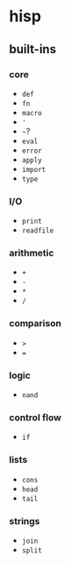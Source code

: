 # hisp

## built-ins

### core
- `def`
- `fn`
- `macro`
- `'`
- `~`?
- `eval`
- `error`
- `apply`
- `import`
- `type`

### I/O
- `print`
- `readfile`

### arithmetic
- `+`
- `-`
- `*`
- `/`

### comparison
- `>`
- `=`

### logic
- `nand`

### control flow
- `if`

### lists
- `cons`
- `head`
- `tail`

### strings
- `join`
- `split`
